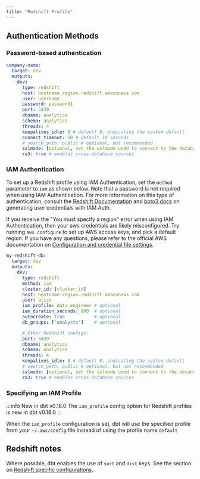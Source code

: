 ```yaml
---
title: "Redshift Profile"
---
```


## Authentication Methods

### Password-based authentication

<File name='~/.dbt/profiles.yml'>

```yaml
company-name:
  target: dev
  outputs:
    dev:
      type: redshift
      host: hostname.region.redshift.amazonaws.com
      user: username
      password: password1
      port: 5439
      dbname: analytics
      schema: analytics
      threads: 4
      keepalives_idle: 0 # default 0, indicating the system default
      connect_timeout: 10 # default 10 seconds
      # search_path: public # optional, not recommended
      sslmode: [optional, set the sslmode used to connect to the database (in case this parameter is set, will look for ca in ~/.postgresql/root.crt)]
      ra3: true # enables cross-database sources
```

</File>

### IAM Authentication

To set up a Redshift profile using IAM Authentication, set the `method`
parameter to `iam` as shown below. Note that a password is not required when
using IAM Authentication. For more information on this type of authentication,
consult the [Redshift Documentation](https://docs.aws.amazon.com/redshift/latest/mgmt/generating-user-credentials.html)
and [boto3
docs](https://boto3.amazonaws.com/v1/documentation/api/latest/reference/services/redshift.html#Redshift.Client.get_cluster_credentials)
on generating user credentials with IAM Auth.

If you receive the "You must specify a region" error when using IAM
Authentication, then your aws credentials are likely misconfigured. Try running
`aws configure` to set up AWS access keys, and pick a default region. If you have any questions,
please refer to the official AWS documentation on [Configuration and credential file settings](https://docs.aws.amazon.com/cli/latest/userguide/cli-configure-files.html).

<File name='~/.dbt/profiles.yml'>

```yaml
my-redshift-db:
  target: dev
  outputs:
    dev:
      type: redshift
      method: iam
      cluster_id: [cluster_id]
      host: hostname.region.redshift.amazonaws.com
      user: alice
      iam_profile: data_engineer # optional
      iam_duration_seconds: 900  # optional
      autocreate: true           # optional
      db_groups: ['analysts']    # optional

      # Other Redshift configs:
      port: 5439
      dbname: analytics
      schema: analytics
      threads: 4
      keepalives_idle: 0 # default 0, indicating the system default
      # search_path: public # optional, but not recommended
      sslmode: [optional, set the sslmode used to connect to the database (in case this parameter is set, will look for ca in ~/.postgresql/root.crt)]
      ra3: true # enables cross-database sources

```

</File>

### Specifying an IAM Profile

:::info New in dbt v0.18.0
The `iam_profile` config option for Redshift profiles is new in dbt v0.18.0
:::

When the `iam_profile` configuration is set, dbt will use the specified profile from your `~/.aws/config` file instead of using the profile name `default`
## Redshift notes

Where possible, dbt enables the use of `sort` and `dist` keys. See the section on [Redshift specific configurations](redshift-configs).
